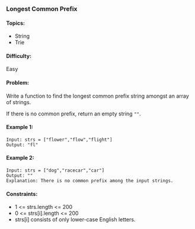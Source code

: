 ### Longest Common Prefix

#### Topics:
<ul>
  <li>String</li>
  <li>Trie</li>
</ul>

#### Difficulty:
Easy

#### Problem:

Write a function to find the longest common prefix string amongst an array of strings.

If there is no common prefix, return an empty string `""`.

#### Example 1:
```shell
Input: strs = ["flower","flow","flight"]
Output: "fl"
```

#### Example 2:
```shell
Input: strs = ["dog","racecar","car"]
Output: ""
Explanation: There is no common prefix among the input strings.
```

#### Constraints:
<ul>
  <li>1 <= strs.length <= 200</li>
  <li>0 <= strs[i].length <= 200</li>
  <li>strs[i] consists of only lower-case English letters.</li>
</ul>
